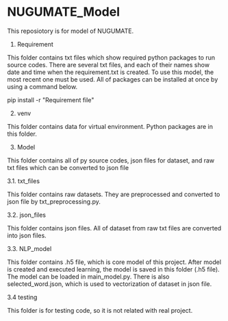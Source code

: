 # NUGUMATE_Model
This reposiotory is for model of NUGUMATE.


1. Requirement

This folder contains txt files which show required python packages to run source codes.
There are several txt files, and each of their names show date and time when the requirement.txt is created.
To use this model, the most recent one must be used. All of packages can be installed at once by using a command below.

pip install -r "Requirement file"

2. venv

This folder contains data for virtual environment. Python packages are in this folder.

3. Model

This folder contains all of py source codes, json files for dataset, and raw txt files which can be converted to json file

3.1. txt_files

This folder contains raw datasets. They are preprocessed and converted to json file by txt_preprocessing.py.

3.2. json_files

This folder contains json files. All of dataset from raw txt files are converted into json files.

3.3. NLP_model

This folder contains .h5 file, which is core model of this project. After model is created and executed learning, the model
is saved in this folder (.h5 file). The model can be loaded in main_model.py. There is also selected_word.json, which is used
to vectorization of dataset in json file.

3.4 testing

This folder is for testing code, so it is not related with real project.
